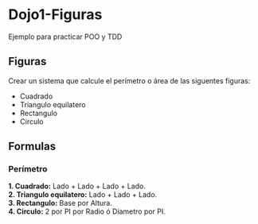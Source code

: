 # Dojo1-Figuras
Ejemplo para practicar POO y TDD

## Figuras

Crear un sistema que calcule el perímetro o área de las siguentes figuras: 
  * Cuadrado
  * Triangulo equilatero
  * Rectangulo
  * Circulo

## Formulas
### Perímetro
 
 **1. Cuadrado:** Lado + Lado + Lado + Lado.  
 **2. Triangulo equilatero:** Lado + Lado + Lado.  
 **3. Rectangulo:** Base por Altura.  
 **4. Circulo:** 2 por PI por Radio ó Diametro por PI.  
